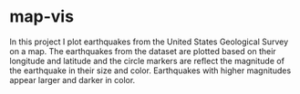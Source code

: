 # map-vis

In this project I plot earthquakes from the United States Geological Survey on a map. The earthquakes from the dataset are plotted based on their longitude and latitude and the circle markers are reflect the magnitude of the earthquake in their size and color. Earthquakes with higher magnitudes appear larger and darker in color. 
